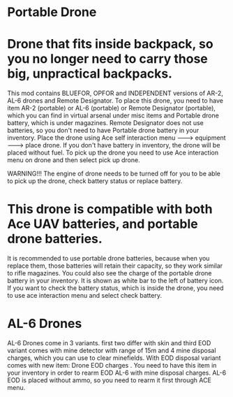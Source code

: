 # Portable Drone
# Drone that fits inside backpack, so you no longer need to carry those big, unpractical backpacks.

This mod contains BLUEFOR, OPFOR and INDEPENDENT versions of AR-2, AL-6 drones and Remote Designator.
To place this drone, you need to have item AR-2 (portable) or AL-6 (portable) or Remote Designator (portable), which you can find in virtual arsenal under misc items and Portable drone battery, which is under magazines. Remote Designator does not use batteries, so you don't need to have Portable drone battery in your inventory.
Place the drone using Ace self interaction menu ---> equipment ---> place drone.
If you don't have battery in inventory, the drone will be placed without fuel.
To pick up the drone you need to use Ace interaction menu on drone and then select pick up drone.

WARNING!!! The engine of drone needs to be turned off for you to be able to pick up the drone, check battery status or replace battery.

# This drone is compatible with both Ace UAV batteries, and portable drone batteries.
It is recommended to use portable drone batteries, because when you replace them, those batteries will retain their capacity, so they work similar to rifle magazines.
You could also see the charge of the portable drone battery in your inventory. It is shown as white bar to the left of battery icon.
If you want to check the battery status, which is inside the drone, you need to use ace interaction menu and select check battery.

# AL-6 Drones
AL-6 Drones come in 3 variants. first two differ with skin and third EOD variant comes with mine detector with range of 15m and 4 mine disposal charges, which you can use to clear minefields.
With EOD disposal variant comes with new item: Drone EOD charges . You need to have this item in your inventory in order to rearm EOD AL-6 with mine disposal charges.
AL-6 EOD is placed without ammo, so you need to rearm it first through ACE menu.
